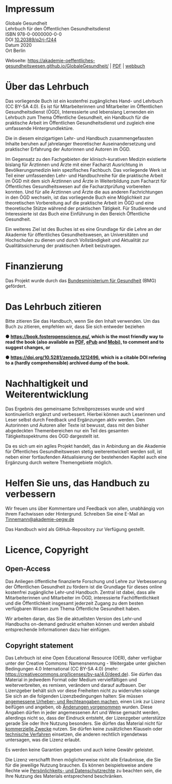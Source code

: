 # Impressum

<p>Globale Gesundheit<br/>
Lehrbuch für den Öffentlichen Gesundheitsdienst<br/>
ISBN 978-0-0000000-0-0<br/>
DOI <a href="https://doi.org/10.20389/q2rj-f244" title="https://doi.org/10.20389/q2rj-f244">10.20389/q2rj-f244</a><br/>
Datum 2020<br/>
Ort Berlin</p>

Webseite: <a href="https://akademie-oeffentliches-gesundheitswesen.github.io/GlobaleGesundheit/" title="https://akademie-oeffentliches-gesundheitswesen.github.io/GlobaleGesundheit/">https://akademie-oeffentliches-gesundheitswesen.github.io/GlobaleGesundheit/</a> | [PDF](https://akademie-oeffentliches-gesundheitswesen.github.io/GlobaleGesundheit/screen-pdf/Globale-Gesundheit-v2.pdf) |  [webbuch](https://akademie-oeffentliches-gesundheitswesen.github.io/GlobaleGesundheit/vivliostyle/#src=../webbuch/&bookMode=true&)

# Über das Lehrbuch

Das vorliegende Buch ist ein kostenfrei zugängliches Hand- und Lehrbuch
(CC BY-SA 4.0). Es ist für Mitarbeiterinnen und Mitarbeiter im
Öffentlichen Gesundheitsdienst (ÖGD), Interessierte und lebenslang
Lernenden ein Lehrbuch zum Thema Öffentliche Gesundheit, ein Handbuch
für die praktische Arbeit im Öffentlichen Gesundheitsdienst und
zugleich eine umfassende Hintergrundlektüre.

Die in diesem einzigartigen Lehr- und Handbuch zusammengefassten Inhalte
beruhen auf jahrelanger theoretischer Auseinandersetzung und praktischer
Erfahrung der Autorinnen und Autoren im ÖGD.

Im Gegensatz zu den Fachgebieten der klinisch-kurativen Medizin
existierte bislang für Ärztinnen und Ärzte mit einer Facharzt
Ausrichtung in Bevölkerungsmedizin kein spezifisches Fachbuch. Das
vorliegende Werk ist Teil einer umfassenden Lehr- und Handbuchreihe für
die praktische Arbeit im ÖGD mit dem sich Ärztinnen und Ärzte in
Weiterbildung zum Facharzt für Öffentliches Gesundheitswesen auf die
Facharztprüfung vorbereiten konnten. Und für alle Ärztinnen und Ärzte
die aus anderen Fachrichtungen in den ÖGD wechseln, ist das vorliegende
Buch eine Möglichkeit zur theoretischen Vorbereitung auf die praktische
Arbeit im ÖGD und eine theoretische Stütze während der praktischen
Tätigkeit. Für Studierende und Interessierte ist das Buch eine
Einführung in den Bereich Öffentliche Gesundheit.

Ein weiteres Ziel ist des Buches ist es eine Grundlage für die Lehre an
der Akademie für öffentliches Gesundheitswesen, an Universitäten und
Hochschulen zu dienen und durch Vollständigkeit und Aktualität zur
Qualitätssicherung der praktischen Arbeit beizutragen.

# Finanzierung

Das Projekt wurde durch das [Bundesministerium für
Gesundheit](https://www.bundesgesundheitsministerium.de) (BMG)
gefördert.

# Das Lehrbuch zitieren

Bitte zitieren Sie das Handbuch, wenn Sie den Inhalt verwenden. Um das
Buch zu zitieren, empfehlen wir, dass Sie sich entweder beziehen

**● ​<https://book.fosteropenscience.eu/>, which is the most friendly
way to read the book (also available as
[PDF](https://legacy.gitbook.com/download/pdf/book/open-science-training-handbook/book),
[ePub](https://legacy.gitbook.com/download/epub/book/open-science-training-handbook/book)
and
[Mobi](https://legacy.gitbook.com/download/mobi/book/open-science-training-handbook/book)),
to comment and to suggest changes, or**

**● ​<https://doi.org/10.5281/zenodo.1212496>, which is a citable DOI
refering to a (hardly comprehensible) archived dump of the book.**

# Nachhaltigkeit und Weiterentwicklung

Das Ergebnis des gemeinsame Schreibprozesses wurde und wird
kontinuierlich ergänzt und verbessert. Hierbei können auch Leserinnen
und Leser selbst durch Feedback und Ergänzungen aktiv werden. Den
Autorinnen und Autoren aller Texte ist bewusst, dass mit den bisher
abgedeckten Themenbereichen nur ein Teil des gesamten
Tätigkeitsspektrums des ÖGD dargestellt ist.

Da es sich um ein agiles Projekt handelt, das in Anbindung an die
Akademie für Öffentliches Gesundheitswesen stetig weiterentwickelt
werden soll, ist neben einer fortlaufenden Aktualisierung der
bestehenden Kapitel auch eine Ergänzung durch weitere Themengebiete
möglich.

# Helfen Sie uns, das Handbuch zu verbessern

Wir freuen uns über Kommentare und Feedback von allen, unabhängig von
ihrem Fachwissen oder Hintergrund. Schreiben Sie eine E-Mail an
<Tinnemann@akademie-oegw.de>

Das Handbuch wird als GitHub-Repository zur Verfügung gestellt.

# Licence, Copyright

## Open-Access

Das Anliegen öffentliche finanzierte Forschung und Lehre zur
Verbesserung der Öffentlichen Gesundheit zu fördern ist die Grundlage
für dieses online kostenfrei zugängliche Lehr-und Handbuch. Zentral ist
dabei, dass alle Mitarbeiterinnen und Mitarbeiter im ÖGD, interessierte
Fachöffentlichkeit und die Öffentlichkeit insgesamt jederzeit Zugang zu
dem besten verfügbaren Wissen zum Thema Öffentliche Gesundheit haben.

Wir arbeiten daran, das Sie die aktuellsten Version des Lehr-und
Handbuchs on-demand gedruckt erhalten können und werden alsbald
entsprechende Informationen dazu hier einfügen.

## Copyright statement

Das Lehrbuch ist eine Open Educational Resource (OER), daher verfügbar
unter der Creative Commons: Namensnennung - Weitergabe unter gleichen Bedingungen 4.0 International (CC BY-SA 4.0) (mehr:
<https://creativecommons.org/licenses/by-sa/4.0/deed.de>). Sie dürfen das
Material in jedwedem Format oder Medium vervielfältigen und
weiterverbreiten, es remixen, verändern und darauf aufbauen. Der
Lizenzgeber behält sich vor diese Freiheiten nicht zu widerrufen solange
Sie sich an die folgenden Lizenzbedingungen halten: Sie müssen
[angemessene Urheber- und Rechteangaben
machen](https://creativecommons.org/licenses/by-sa/4.0/deed.de), einen
Link zur Lizenz beifügen und angeben, ob [Änderungen
vorgenommen](https://creativecommons.org/licenses/by-sa/4.0/deed.de)
wurden. Diese Angaben dürfen in jeder angemessenen Art und Weise gemacht
werden, allerdings nicht so, dass der Eindruck entsteht, der Lizenzgeber
unterstütze gerade Sie oder Ihre Nutzung besonders. Sie dürfen das
Material nicht für [kommerzielle
Zwecke](https://creativecommons.org/licenses/by-nc/4.0/deed.de) nutzen.
Sie dürfen keine zusätzlichen Klauseln oder [technische
Verfahren](https://creativecommons.org/licenses/by-nc/4.0/deed.de)
einsetzen, die anderen rechtlich irgendetwas untersagen, was die Lizenz
erlaubt.

Es werden keine Garantien gegeben und auch keine Gewähr geleistet.

Die Lizenz verschafft Ihnen möglicherweise nicht alle Erlaubnisse, die
Sie für die jeweilige Nutzung brauchen. Es können beispielsweise andere
Rechte wie [Persönlichkeits- und
Datenschutzrechte](https://creativecommons.org/licenses/by-nc/4.0/deed.de)
zu beachten sein, die Ihre Nutzung des Materials entsprechend
beschränken.

